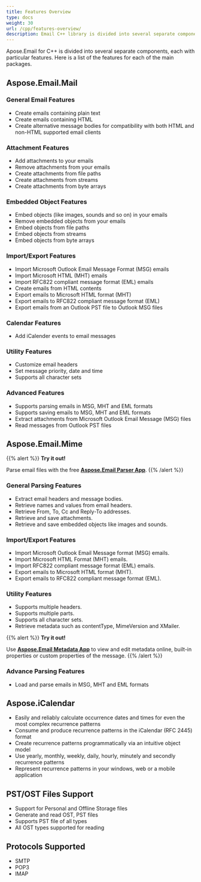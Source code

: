 ```yaml
---
title: Features Overview
type: docs
weight: 30
url: /cpp/features-overview/
description: Email C++ library is divided into several separate components, each with particular features. Here is a list of the features for each of the main packages.
---
```


Apose.Email for C++ is divided into several separate components, each with particular features. Here is a list of the features for each of the main packages.
## **Aspose.Email.Mail**
### **General Email Features**
- Create emails containing plain text
- Create emails containing HTML
- Create alternative message bodies for compatibility with both HTML and non-HTML supported email clients
### **Attachment Features**
- Add attachments to your emails
- Remove attachments from your emails
- Create attachments from file paths
- Create attachments from streams
- Create attachments from byte arrays
### **Embedded Object Features**
- Embed objects (like images, sounds and so on) in your emails
- Remove embedded objects from your emails
- Embed objects from file paths
- Embed objects from streams
- Embed objects from byte arrays
### **Import/Export Features**
- Import Microsoft Outlook Email Message Format (MSG) emails
- Import Microsoft HTML (MHT) emails
- Import RFC822 compliant message format (EML) emails
- Create emails from HTML contents
- Export emails to Microsoft HTML format (MHT)
- Export emails to RFC822 compliant message format (EML)
- Export emails from an Outlook PST file to Outlook MSG files
### **Calendar Features**
- Add iCalender events to email messages
### **Utility Features**
- Customize email headers
- Set message priority, date and time
- Supports all character sets
### **Advanced Features**
- Supports parsing emails in MSG, MHT and EML formats
- Supports saving emails to MSG, MHT and EML formats
- Extract attachments from Microsoft Outlook Email Message (MSG) files
- Read messages from Outlook PST files
## **Aspose.Email.Mime**
{{% alert %}}
**Try it out!**

Parse email files with the free [**Aspose.Email Parser App**](https://products.aspose.app/email/parser).
{{% /alert %}}
### **General Parsing Features**
- Extract email headers and message bodies.
- Retrieve names and values from email headers.
- Retrieve From, To, Cc and Reply-To addresses.
- Retrieve and save attachments.
- Retrieve and save embedded objects like images and sounds.
### **Import/Export Features**
- Import Microsoft Outlook Email Message format (MSG) emails.
- Import Microsoft HTML Format (MHT) emails.
- Import RFC822 compliant message format (EML) emails.
- Export emails to Microsoft HTML format (MHT).
- Export emails to RFC822 compliant message format (EML).
### **Utility Features**
- Supports multiple headers.
- Supports multiple parts.
- Supports all character sets.
- Retrieve metadata such as contentType, MimeVersion and XMailer.

{{% alert %}}
**Try it out!**

Use [**Aspose.Email Metadata App**](https://products.aspose.app/email/metadata) to view and edit metadata online, built-in properties or custom properties of the message.
{{% /alert %}}
### **Advance Parsing Features**
- Load and parse emails in MSG, MHT and EML formats
## **Aspose.iCalendar**
- Easily and reliably calculate occurrence dates and times for even the most complex recurrence patterns
- Consume and produce recurrence patterns in the iCalendar (RFC 2445) format
- Create recurrence patterns programmatically via an intuitive object model
- Use yearly, monthly, weekly, daily, hourly, minutely and secondly recurrence patterns
- Represent recurrence patterns in your windows, web or a mobile application
## **PST/OST Files Support**
- Support for Personal and Offline Storage files
- Generate and read OST, PST files
- Supports PST file of all types
- All OST types supported for reading
## **Protocols Supported**
- SMTP
- POP3
- IMAP


